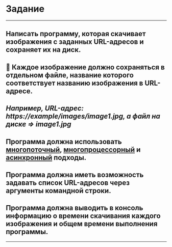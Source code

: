 # Задание

_____

## Написать программу, которая скачивает изображения с заданных URL-адресов и сохраняет их на диск.
##  📌 Каждое изображение должно сохраняться в отдельном файле, название которого соответствует    названию изображения в URL-адресе.
## *Например, URL-адрес: https://example/images/image1.jpg, а файл на диске => image1.jpg*
## Программа должна использовать [**многопоточный**](https://github.com/KuzminaElizavetaV/FlaskProject/blob/main/HW_Sem_04/task_9_v1.py "Ссылка на файл"), [**многопроцессорный**](https://github.com/KuzminaElizavetaV/FlaskProject/blob/main/HW_Sem_04/task_9_v2.py "Ссылка на файл") и [**асинхронный**](https://github.com/KuzminaElizavetaV/FlaskProject/blob/main/HW_Sem_04/task_9_v3.py "Ссылка на файл") подходы.
## Программа должна иметь возможность задавать список URL-адресов через аргументы командной строки.
## Программа должна выводить в консоль информацию о времени скачивания каждого изображения и общем времени выполнения программы.

----------



 



  
